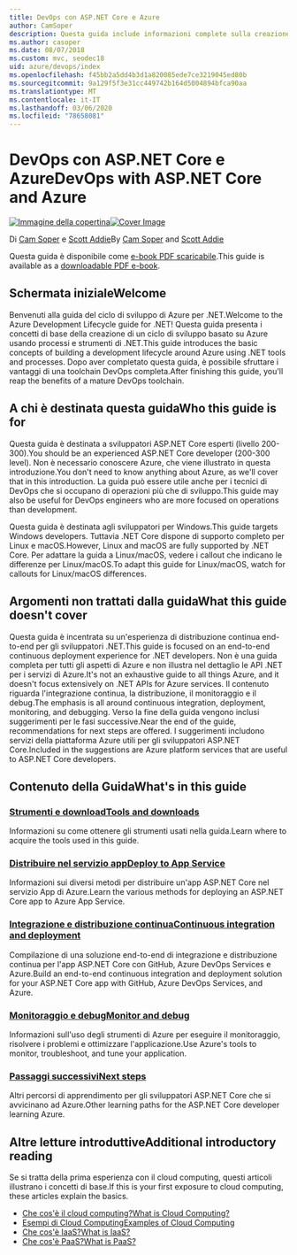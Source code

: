 ```yaml
---
title: DevOps con ASP.NET Core e Azure
author: CamSoper
description: Questa guida include informazioni complete sulla creazione di una pipeline DevOps per un'app ASP.NET Core ospitata in Azure.
ms.author: casoper
ms.date: 08/07/2018
ms.custom: mvc, seodec18
uid: azure/devops/index
ms.openlocfilehash: f45bb2a5dd4b3d1a820085ede7ce3219045ed80b
ms.sourcegitcommit: 9a129f5f3e31cc449742b164d5004894bfca90aa
ms.translationtype: MT
ms.contentlocale: it-IT
ms.lasthandoff: 03/06/2020
ms.locfileid: "78658081"
---
```

# <a name="devops-with-aspnet-core-and-azure"></a><span data-ttu-id="5b36f-103">DevOps con ASP.NET Core e Azure</span><span class="sxs-lookup"><span data-stu-id="5b36f-103">DevOps with ASP.NET Core and Azure</span></span>

<span data-ttu-id="5b36f-104">[![Immagine della copertina](./media/cover-large.png)](https://aka.ms/devopsbook)</span><span class="sxs-lookup"><span data-stu-id="5b36f-104">[![Cover Image](./media/cover-large.png)](https://aka.ms/devopsbook)</span></span>

<span data-ttu-id="5b36f-105">Di [Cam Soper](https://twitter.com/camsoper) e [Scott Addie](https://twitter.com/scottaddie)</span><span class="sxs-lookup"><span data-stu-id="5b36f-105">By [Cam Soper](https://twitter.com/camsoper) and [Scott Addie](https://twitter.com/scottaddie)</span></span>

<span data-ttu-id="5b36f-106">Questa guida è disponibile come [e-book PDF scaricabile](https://aka.ms/devopsbook).</span><span class="sxs-lookup"><span data-stu-id="5b36f-106">This guide is available as a [downloadable PDF e-book](https://aka.ms/devopsbook).</span></span>

## <a name="welcome"></a><span data-ttu-id="5b36f-107">Schermata iniziale</span><span class="sxs-lookup"><span data-stu-id="5b36f-107">Welcome</span></span> 

<span data-ttu-id="5b36f-108">Benvenuti alla guida del ciclo di sviluppo di Azure per .NET.</span><span class="sxs-lookup"><span data-stu-id="5b36f-108">Welcome to the Azure Development Lifecycle guide for .NET!</span></span> <span data-ttu-id="5b36f-109">Questa guida presenta i concetti di base della creazione di un ciclo di sviluppo basato su Azure usando processi e strumenti di .NET.</span><span class="sxs-lookup"><span data-stu-id="5b36f-109">This guide introduces the basic concepts of building a development lifecycle around Azure using .NET tools and processes.</span></span> <span data-ttu-id="5b36f-110">Dopo aver completato questa guida, è possibile sfruttare i vantaggi di una toolchain DevOps completa.</span><span class="sxs-lookup"><span data-stu-id="5b36f-110">After finishing this guide, you'll reap the benefits of a mature DevOps toolchain.</span></span>

## <a name="who-this-guide-is-for"></a><span data-ttu-id="5b36f-111">A chi è destinata questa guida</span><span class="sxs-lookup"><span data-stu-id="5b36f-111">Who this guide is for</span></span>

<span data-ttu-id="5b36f-112">Questa guida è destinata a sviluppatori ASP.NET Core esperti (livello 200-300).</span><span class="sxs-lookup"><span data-stu-id="5b36f-112">You should be an experienced ASP.NET Core developer (200-300 level).</span></span> <span data-ttu-id="5b36f-113">Non è necessario conoscere Azure, che viene illustrato in questa introduzione.</span><span class="sxs-lookup"><span data-stu-id="5b36f-113">You don't need to know anything about Azure, as we'll cover that in this introduction.</span></span> <span data-ttu-id="5b36f-114">La guida può essere utile anche per i tecnici di DevOps che si occupano di operazioni più che di sviluppo.</span><span class="sxs-lookup"><span data-stu-id="5b36f-114">This guide may also be useful for DevOps engineers who are more focused on operations than development.</span></span>

<span data-ttu-id="5b36f-115">Questa guida è destinata agli sviluppatori per Windows.</span><span class="sxs-lookup"><span data-stu-id="5b36f-115">This guide targets Windows developers.</span></span> <span data-ttu-id="5b36f-116">Tuttavia .NET Core dispone di supporto completo per Linux e macOS.</span><span class="sxs-lookup"><span data-stu-id="5b36f-116">However, Linux and macOS are fully supported by .NET Core.</span></span> <span data-ttu-id="5b36f-117">Per adattare la guida a Linux/macOS, vedere i callout che indicano le differenze per Linux/macOS.</span><span class="sxs-lookup"><span data-stu-id="5b36f-117">To adapt this guide for Linux/macOS, watch for callouts for Linux/macOS differences.</span></span>

## <a name="what-this-guide-doesnt-cover"></a><span data-ttu-id="5b36f-118">Argomenti non trattati dalla guida</span><span class="sxs-lookup"><span data-stu-id="5b36f-118">What this guide doesn't cover</span></span>

<span data-ttu-id="5b36f-119">Questa guida è incentrata su un'esperienza di distribuzione continua end-to-end per gli sviluppatori .NET.</span><span class="sxs-lookup"><span data-stu-id="5b36f-119">This guide is focused on an end-to-end continuous deployment experience for .NET developers.</span></span> <span data-ttu-id="5b36f-120">Non è una guida completa per tutti gli aspetti di Azure e non illustra nel dettaglio le API .NET per i servizi di Azure.</span><span class="sxs-lookup"><span data-stu-id="5b36f-120">It's not an exhaustive guide to all things Azure, and it doesn't focus extensively on .NET APIs for Azure services.</span></span> <span data-ttu-id="5b36f-121">Il contenuto riguarda l'integrazione continua, la distribuzione, il monitoraggio e il debug.</span><span class="sxs-lookup"><span data-stu-id="5b36f-121">The emphasis is all around continuous integration, deployment, monitoring, and debugging.</span></span> <span data-ttu-id="5b36f-122">Verso la fine della guida vengono inclusi suggerimenti per le fasi successive.</span><span class="sxs-lookup"><span data-stu-id="5b36f-122">Near the end of the guide, recommendations for next steps are offered.</span></span> <span data-ttu-id="5b36f-123">I suggerimenti includono servizi della piattaforma Azure utili per gli sviluppatori ASP.NET Core.</span><span class="sxs-lookup"><span data-stu-id="5b36f-123">Included in the suggestions are Azure platform services that are useful to ASP.NET Core developers.</span></span>

## <a name="whats-in-this-guide"></a><span data-ttu-id="5b36f-124">Contenuto della Guida</span><span class="sxs-lookup"><span data-stu-id="5b36f-124">What's in this guide</span></span>

### <a name="tools-and-downloads"></a>[<span data-ttu-id="5b36f-125">Strumenti e download</span><span class="sxs-lookup"><span data-stu-id="5b36f-125">Tools and downloads</span></span>](xref:azure/devops/tools-and-downloads)

<span data-ttu-id="5b36f-126">Informazioni su come ottenere gli strumenti usati nella guida.</span><span class="sxs-lookup"><span data-stu-id="5b36f-126">Learn where to acquire the tools used in this guide.</span></span>

### <a name="deploy-to-app-service"></a>[<span data-ttu-id="5b36f-127">Distribuire nel servizio app</span><span class="sxs-lookup"><span data-stu-id="5b36f-127">Deploy to App Service</span></span>](xref:azure/devops/deploy-to-app-service)

<span data-ttu-id="5b36f-128">Informazioni sui diversi metodi per distribuire un'app ASP.NET Core nel servizio App di Azure.</span><span class="sxs-lookup"><span data-stu-id="5b36f-128">Learn the various methods for deploying an ASP.NET Core app to Azure App Service.</span></span>

### <a name="continuous-integration-and-deployment"></a>[<span data-ttu-id="5b36f-129">Integrazione e distribuzione continua</span><span class="sxs-lookup"><span data-stu-id="5b36f-129">Continuous integration and deployment</span></span>](xref:azure/devops/cicd)

<span data-ttu-id="5b36f-130">Compilazione di una soluzione end-to-end di integrazione e distribuzione continua per l'app ASP.NET Core con GitHub, Azure DevOps Services e Azure.</span><span class="sxs-lookup"><span data-stu-id="5b36f-130">Build an end-to-end continuous integration and deployment solution for your ASP.NET Core app with GitHub, Azure DevOps Services, and Azure.</span></span>

### <a name="monitor-and-debug"></a>[<span data-ttu-id="5b36f-131">Monitoraggio e debug</span><span class="sxs-lookup"><span data-stu-id="5b36f-131">Monitor and debug</span></span>](xref:azure/devops/monitor)

<span data-ttu-id="5b36f-132">Informazioni sull'uso degli strumenti di Azure per eseguire il monitoraggio, risolvere i problemi e ottimizzare l'applicazione.</span><span class="sxs-lookup"><span data-stu-id="5b36f-132">Use Azure's tools to monitor, troubleshoot, and tune your application.</span></span>

### <a name="next-steps"></a>[<span data-ttu-id="5b36f-133">Passaggi successivi</span><span class="sxs-lookup"><span data-stu-id="5b36f-133">Next steps</span></span>](xref:azure/devops/next-steps)

<span data-ttu-id="5b36f-134">Altri percorsi di apprendimento per gli sviluppatori ASP.NET Core che si avvicinano ad Azure.</span><span class="sxs-lookup"><span data-stu-id="5b36f-134">Other learning paths for the ASP.NET Core developer learning Azure.</span></span>

## <a name="additional-introductory-reading"></a><span data-ttu-id="5b36f-135">Altre letture introduttive</span><span class="sxs-lookup"><span data-stu-id="5b36f-135">Additional introductory reading</span></span>

<span data-ttu-id="5b36f-136">Se si tratta della prima esperienza con il cloud computing, questi articoli illustrano i concetti di base.</span><span class="sxs-lookup"><span data-stu-id="5b36f-136">If this is your first exposure to cloud computing, these articles explain the basics.</span></span>

* [<span data-ttu-id="5b36f-137">Che cos'è il cloud computing?</span><span class="sxs-lookup"><span data-stu-id="5b36f-137">What is Cloud Computing?</span></span>](https://azure.microsoft.com/overview/what-is-cloud-computing/)
* [<span data-ttu-id="5b36f-138">Esempi di Cloud Computing</span><span class="sxs-lookup"><span data-stu-id="5b36f-138">Examples of Cloud Computing</span></span>](https://azure.microsoft.com/overview/examples-of-cloud-computing/)
* [<span data-ttu-id="5b36f-139">Che cos'è IaaS?</span><span class="sxs-lookup"><span data-stu-id="5b36f-139">What is IaaS?</span></span>](https://azure.microsoft.com/overview/what-is-iaas/)
* [<span data-ttu-id="5b36f-140">Che cos'è PaaS?</span><span class="sxs-lookup"><span data-stu-id="5b36f-140">What is PaaS?</span></span>](https://azure.microsoft.com/overview/what-is-paas/)
